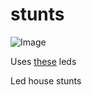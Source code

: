 stunts
======

![Image](https://cloud.githubusercontent.com/assets/378799/5349146/780aabb6-7f2e-11e4-8b78-5485998ff6f0.gif)

Uses [these](http://www.ebay.co.uk/itm/231323590435) leds

Led house stunts
